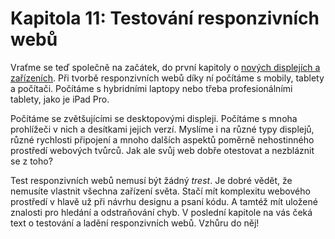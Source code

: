 # Kapitola 11: Testování responzivních webů

Vraťme se teď společně na začátek, do první kapitoly o [nových displejích a zařízeních](kap-prostredi.md). Při tvorbě responzivních webů díky ní počítáme s mobily, tablety a počítači. Počítáme s hybridními laptopy nebo třeba profesionálními tablety, jako je iPad Pro.

Počítáme se zvětšujícími se desktopovými displeji. Počítáme s mnoha prohlížeči v nich a desítkami jejich verzí. Myslíme i na různé typy displejů, různé rychlosti připojení a mnoho dalších aspektů poměrně nehostinného prostředí webových tvůrců. Jak ale svůj web dobře otestovat a nezbláznit se z toho?

Test responzivních webů nemusí být žádný *trest*. Je dobré vědět, že nemusíte vlastnit všechna zařízení světa. Stačí mít komplexitu webového prostředí v hlavě už při návrhu designu a psaní kódu. A tamtéž mít uložené znalosti pro hledání a odstraňování chyb. V poslední kapitole na vás čeká text o testování a ladění responzivních webů. Vzhůru do něj!
